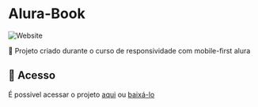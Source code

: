 # Alura-Book

![Website](https://img.shields.io/website?down_color=lightgrey&style=flat-square&logo=appveyor&down_message=offline&label=STATUS&logo=STATUS&style=for-the-badge&up_message=FINALIZADO&url=https%3A%2F%2Fshields.io)

:book: Projeto criado durante o curso de responsividade com mobile-first alura

## 📁 Acesso
É possivel acessar o projeto <a href="https://alura-book-rouge.vercel.app/">aqui</a>
ou <a href="https://github.com/lucash-barbosa/Alura-Book/archive/refs/heads/master.zip">baixá-lo</a>
